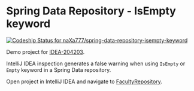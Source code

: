 # Spring Data Repository - IsEmpty keyword

[ ![Codeship Status for naXa777/spring-data-repository-isempty-keyword](https://app.codeship.com/projects/4e9b55c0-e376-0136-8250-52d45b65bb56/status?branch=master)](https://app.codeship.com/projects/318949)

Demo project for [IDEA-204203](https://youtrack.jetbrains.com/issue/IDEA-204203).

IntelliJ IDEA inspection generates a false warning when using `IsEmpty` or `Empty` keyword in a Spring Data repository.

Open project in IntelliJ IDEA and navigate to [FacultyRepository](src/main/java/by/naxa/youtrack/springdatarepositoryisemptykeyword/repository/FacultyRepository.java).
